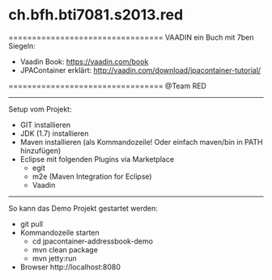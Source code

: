 ch.bfh.bti7081.s2013.red
========================

=================================
VAADIN ein Buch mit 7ben Siegeln:
- Vaadin Book: https://vaadin.com/book
- JPAContainer erklärt: http://vaadin.com/download/jpacontainer-tutorial/

=================================
@Team RED

-----------------------
Setup vom Projekt:
- GIT installieren
- JDK (1.7) installieren
- Maven installieren (als Kommandozeile! Oder einfach maven/bin in PATH hinzufügen)
- Eclipse mit folgenden Plugins via Marketplace 
  - egit
  - m2e (Maven Integration for Eclipse)
  - Vaadin

-----------------------
So kann das Demo Projekt gestartet werden:
- git pull 
- Kommandozeile starten
  - cd jpacontainer-addressbook-demo
  - mvn clean package
  - mvn jetty:run
- Browser http://localhost:8080
